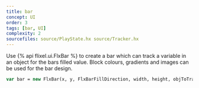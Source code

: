 ```yaml
---
title: bar
concept: UI
order: 3
tags: [bar, UI]
complexity: 2
sourcefiles: source/PlayState.hx source/Tracker.hx
---
```

Use {% api flixel.ui.FlxBar %} to create a bar which can track a variable in an object for the bars filled value.
Block colours, gradients and images can be used for the bar design.

```haxe
var bar = new FlxBar(x, y, FlxBarFillDirection, width, height, objToTrack, "varToTrack", minVal, maxVal, showBorder)
```